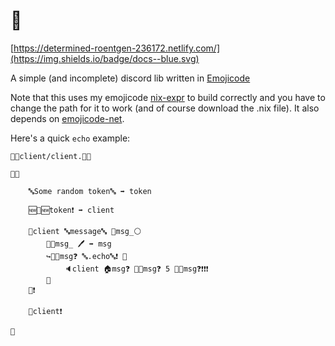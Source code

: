 # 🔌

[https://determined-roentgen-236172.netlify.com/](https://img.shields.io/badge/docs--blue.svg)

A simple (and incomplete) discord lib written in [Emojicode](https://www.emojicode.org/)

Note that this uses my emojicode [nix-expr](https://gist.github.com/MagnificentPako/ff66a6c2f0703ad842a58f703eb09665) 
to build correctly and you have to change the path for it to work (and of course
download the .nix file). It also depends on [emojicode-net](https://github.com/MagnificentPako/emojicode-net).

Here's a quick `echo` example:

```
📜🔤client/client.🍇🔤

🏁🍇

    🔤Some random token🔤 ➡️ token

    🆕🔌🆕token❗️ ➡️ client

    💞client 🔤message🔤 🍇msg_⚪️
        🍺🔲msg_ 🖊 ➡️ msg
        ↪️🎼💬msg❓ 🔤.echo🔤❗️ 🍇
            🔈client 🏠msg❓ 🔪💬msg❓ 5 📐💬msg❓❗❗️❗️
        🍉
    🍉❗️

    🏃client❗️

🍉
```